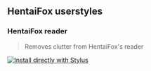 ## HentaiFox userstyles

### HentaiFox reader
> Removes clutter from HentaiFox's reader

[![Install directly with Stylus](https://img.shields.io/badge/Install%20directly%20with-Stylus-00adad.svg)](https://ewasion.github.io/userstyles/hentaifox/reader.user.css)
